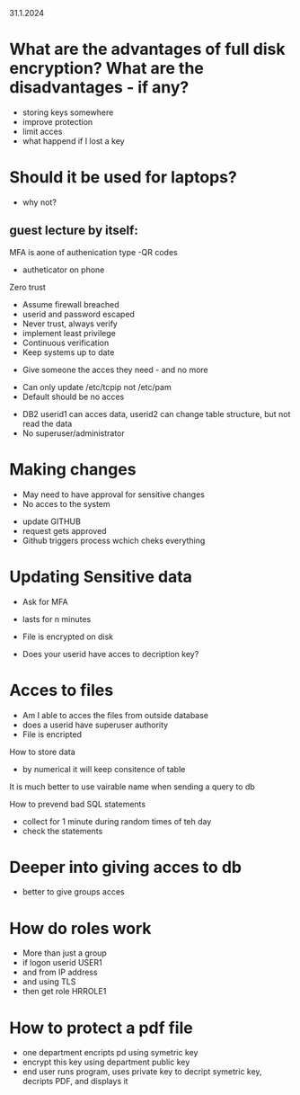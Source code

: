 31.1.2024

# What are the advantages of full disk encryption? What are the disadvantages - if any?
- storing keys somewhere
- improve protection
- limit acces
- what happend if I lost a key
# Should it be used for laptops?
- why not?

## guest lecture by itself:
MFA is aone of authenication type
-QR codes
- autheticator on phone

Zero trust
- Assume firewall breached
- userid and password escaped
- Never trust, always verify
- implement least privilege
- Continuous verification
- Keep systems up to date

* Give someone the acces they need - and no more
- Can only update /etc/tcpip not /etc/pam
- Default should be no acces
* DB2 userid1 can acces data, userid2 can change table structure, but not read the data
* No superuser/administrator

# Making changes
* May need to have approval for sensitive changes
* No acces to the system
- update GITHUB
- request gets approved
- Github triggers process wchich cheks everything

# Updating Sensitive data
* Ask for MFA
- lasts for n minutes
* File is encrypted on disk
- Does your userid have acces to decription key?

# Acces to files
* Am I able to acces the files from outside database
* does a userid have superuser authority
* File is encripted

How to store data
* by numerical it will keep consitence of table

It is much better to use vairable name when sending a query to db

How to prevend bad SQL statements
- collect for 1 minute during random times of teh day
- check the statements

# Deeper into giving acces to db
* better to give groups acces 

# How do roles work
* More than just a group
* if logon userid USER1
* and from IP address
* and using TLS
* then get role HRROLE1

# How to protect a pdf file
* one department encripts pd using symetric key
* encrypt this key using department public key 
* end user runs program, uses private key to decript symetric key, decripts PDF, and displays it